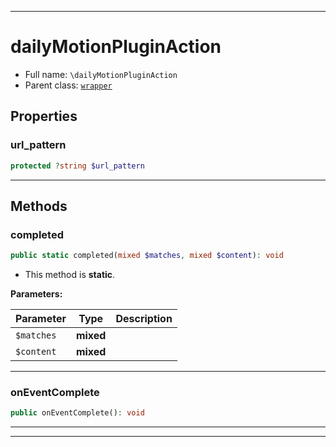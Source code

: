 ***

# dailyMotionPluginAction





* Full name: `\dailyMotionPluginAction`
* Parent class: [`wrapper`](./yxorP/inc/wrapper.md)



## Properties


### url_pattern



```php
protected ?string $url_pattern
```






***

## Methods


### completed



```php
public static completed(mixed $matches, mixed $content): void
```



* This method is **static**.




**Parameters:**

| Parameter | Type | Description |
|-----------|------|-------------|
| `$matches` | **mixed** |  |
| `$content` | **mixed** |  |




***

### onEventComplete



```php
public onEventComplete(): void
```











***


***


